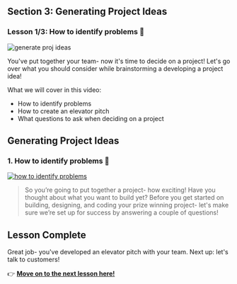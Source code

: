 ## Section 3: Generating Project Ideas
### Lesson 1/3:  How to identify problems 🤔

![generate proj ideas](https://user-images.githubusercontent.com/18564645/133836600-4e8a62f0-224e-45b2-bdd3-745b9579fdc6.png)


You've put together your team- now it's time to decide on a project! Let's go over what you should consider while brainstorming a developing a project idea!

What we will cover in this video: 

- How to identify problems
- How to create an elevator pitch
- What questions to ask when deciding on a project

## Generating Project Ideas

### 1. How to identify problems 🤔

[![how to identify problems](https://user-images.githubusercontent.com/18564645/133838418-89989b4e-dd44-40ee-acc2-6cef96c6bb25.png)](https://youtu.be/L7Hyr-aU2hA "Generating Project Ideas: How to Identify Problems")

> So you’re going to put together a project- how exciting! Have you thought about what you want to build yet? Before you get started on building, designing, and coding your prize winning project- let's make sure we’re set up for success by answering a couple of questions!

## Lesson Complete

Great job- you've developed an elevator pitch with your team. Next up: let's talk to customers!

👉  [**Move on to the next lesson here!**](../2.Talking-to-Potential-Customers/README.md)

